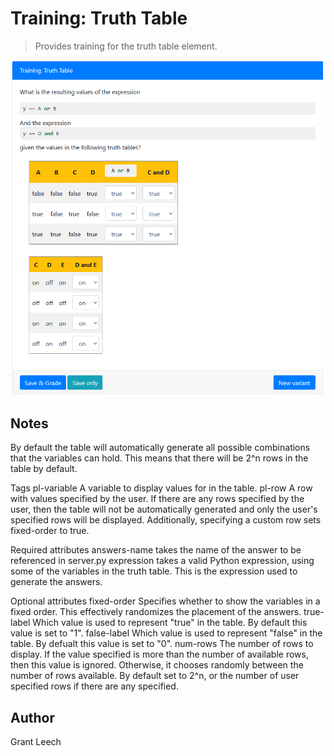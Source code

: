 # Training: Truth Table

> Provides training for the truth table element.

![Demo image of question.](serverFilesQuestion/screenshot0.png)

## Notes
By default the table will automatically generate all possible combinations
that the variables can hold. This means that there will be 2^n rows in the
table by default.

Tags
	pl-variable
		A variable to display values for in the table.
	pl-row
		A row with values specified by the user. If there are any rows
		specified by the user, then the table will not be automatically
		generated and only the user's specified rows will be displayed.
		Additionally, specifying a custom row sets fixed-order to true.

Required attributes
    answers-name
        takes the name of the answer to be referenced in server.py
    expression
        takes a valid Python expression, using some of the variables in the truth table.
        This is the expression used to generate the answers.

Optional attributes
	fixed-order
		Specifies whether to show the variables in a fixed order. This effectively
		randomizes the placement of the answers.
	true-label
		Which value is used to represent "true" in the table. By default this 
		value is set to "1".
	false-label
		Which value is used to represent "false" in the table. By defualt this
		value is set to "0".
	num-rows
		The number of rows to display. If the value specified is more than the
		number of available rows, then this value is ignored. Otherwise, it chooses
		randomly between the number of rows available. By default set to 2^n, or
		the number of user specified rows if there are any specified.
## Author

Grant Leech